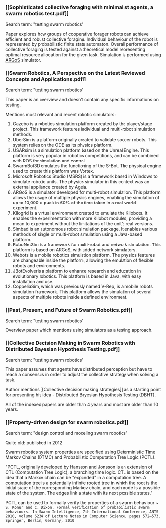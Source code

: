 ### [[Sophisticated collective foraging with minimalist agents, a swarm robotics test.pdf]]
Search term: "testing swarm robotics"

Paper explores how groups of cooperative forager robots can achieve efficient and robust collective foraging. Individual behaviour of the robot is represented by probabilistic finite state automaton. Overall performance of collective foraging is tested against a theoretical model representing optimal resource allocation for the given task. Simulation is performed using [ARGoS](https://www.argos-sim.info/) simulator.

### [[Swarm Robotics, A Perspective on the Latest Reviewed Concepts and Applications.pdf]]
Search term: "testing swarm robotics"

This paper is an overview and doesn't contain any specific informations on testing.

Mentions most relevant and recent robotic simulators:
1. Gazebo is a robotics simulation platform created by the player/stage project. This framework features individual and multi-robot simulation methods. 
2. UberSim is a platform originally created to validate soccer robots. This system relies on the ODE as its physics platform. 
3. USARsim is a simulation platform based on the Unreal Engine. This platform is very popular in robotics competitions, and can be combined with ROS for simulation and control. 
4. SwarmBot3D emulates the functioning of the S-Bot. The physical engine used to create this platform was Vortex. 
5. Microsoft Robotics Studio (MSRS) is a framework based in Windows to simulate robotic units. The physics simulator in this context was an external appliance created by Ageia. 
6. ARGoS is a simulator developed for multi-robot simulation. This platform allows the usage of multiple physics engines, enabling the simulation of up to 10,000 e-puck in 60% of the time taken in a real-world experiment. 
7. Kilogrid is a virtual environment created to emulate the Kilobots. It enables the experimentation with more Kilobot modules, providing a mean to experiment without the limitations of the unit’s real versions. 
8. Simbad is an autonomous robot simulation package. It enables various methods of single or multi-robot simulation using a Java-based platform. 
9. RoboNetSim is a framework for multi-robot and network simulation. This platform is based on ARGoS, with added network simulators. 
10. Webots is a mobile robotics simulation platform. The physics features are changeable inside the platform, allowing the emulation of flexible robots and environments. 
11. JBotEvolveris a platform to enhance research and education in evolutionary robotics. This platform is based in Java, with easy installation and use. 
12. CoppeliaSim, which was previously named V-Rep, is a mobile robots simulation framework. This platform allows the simulation of several aspects of multiple robots inside a defined environment.

### [[Past, Present, and Future of Swarm Robotics.pdf]]
Search term: "testing swarm robotics"

Overview paper which mentions using simulators as a testing approach. 

### [[Collective Decision Making in Swarm Robotics with Distributed Bayesian Hypothesis Testing.pdf]]
Search term: "testing swarm robotics"

This paper assumes that agents have distributed perception but have to reach a consensus in order to adjust the collective strategy when solving a task.

Author mentions [[Collective decision making strategies]] as a starting point for presenting his idea - Distributed Bayesian Hypothesis Testing (DBHT).

All of the indexed papers are older than 4 years and most are older than 10 years.

### [[Property-driven design for swarm robotics.pdf]]
Search term: "design control and modeling swarm robotics"

Quite old: published in 2012

Swarm robotics system properties are specified using Deterministic Time Markov Chains (DTMC) and Probabilistic Computation Tree Logic (PCTL). 

"PCTL, originally developed by Hansson and Jonsson is an extension of CTL (Computation Tree Logic), a branching time logic. CTL is based on the idea that a Markov chain can be "expanded" in a computation tree. A computation tree is a potentially infinite rooted tree in which the root is the initial state of the corresponding Markov chain, and each node is a possible state of the system. The edges link a state with its next possible states."

PCTL can be used to formally verify the properties of a swarm behaviour ~ `S. Konur and C. Dixon. Formal verification of probabilistic swarm behaviours. In Swarm Intelligence, 7th International Conference, ANTS 2010, volume 6234 of Lecture Notes in Computer Science, pages 572–573. Springer, Berlin, Germany, 2010`



